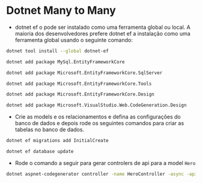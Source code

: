 # Dotnet Many to Many

- dotnet ef o pode ser instalado como uma ferramenta global ou local. A maioria dos desenvolvedores prefere dotnet ef a instalação como uma ferramenta global usando o seguinte comando:

```bash
dotnet tool install --global dotnet-ef
```

```bash
dotnet add package MySql.EntityFrameworkCore

```

```bash
dotnet add package Microsoft.EntityFrameworkCore.SqlServer
```

```bash
dotnet add package Microsoft.EntityFrameworkCore.Tools
```

```bash
dotnet add package Microsoft.EntityFrameworkCore.Design
```

```bash
dotnet add package Microsoft.VisualStudio.Web.CodeGeneration.Design

```

- Crie as models e os relacionamentos e defina as configurações do banco de dados e depois rode os seguintes comandos para criar as tabelas no banco de dados.

```bash
dotnet ef migrations add InitialCreate
```

```bash
dotnet ef database update
```

- Rode o comando a seguir para gerar controlers de api para a model `Hero`

```bash
dotnet aspnet-codegenerator controller -name HeroController -async -api -m Hero -dc RelationContext -outDir Controllers
```
